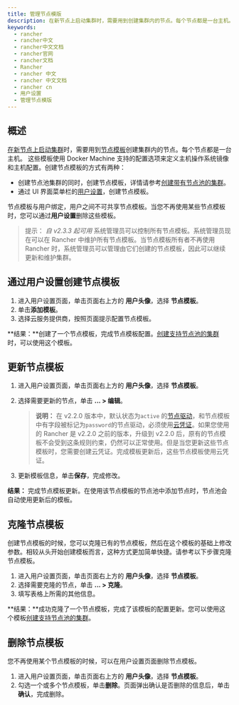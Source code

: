 ```yaml
---
title: 管理节点模版
description: 在新节点上启动集群时，需要用到创建集群内的节点。每个节点都是一台主机。这些模板使用 Docker Machine 支持的配置选项来定义主机操作系统镜像和主机配置。创建节点模板的方式有两种：创建节点池集群的同时，创建节点模板；或通过 UI 界面菜单栏的用户设置，创建节点模板。
keywords:
  - rancher
  - rancher中文
  - rancher中文文档
  - rancher官网
  - rancher文档
  - Rancher
  - rancher 中文
  - rancher 中文文档
  - rancher cn
  - 用户设置
  - 管理节点模版
---
```


## 概述

[在新节点上启动集群](/docs/rancher2.5/cluster-provisioning/rke-clusters/node-pools/_index)时，需要用到[节点模板](/docs/rancher2.5/cluster-provisioning/rke-clusters/node-pools/_index#节点模板)创建集群内的节点。每个节点都是一台主机。
这些模板使用 Docker Machine 支持的配置选项来定义主机操作系统镜像和主机配置。创建节点模板的方式有两种：

- 创建节点池集群的同时，创建节点模板，详情请参考[创建带有节点池的集群](/docs/rancher2.5/cluster-provisioning/rke-clusters/node-pools/_index)。
- 通过 UI 界面菜单栏的[用户设置](#通过用户设置创建节点模板)，创建节点模板。

节点模板与用户绑定，用户之间不可共享节点模板。当您不再使用某些节点模板时，您可以通过**用户设置**删除这些模板。

> 提示：
> _自 v2.3.3 起可用_
> 系统管理员可以控制所有节点模板。系统管理员现在可以在 Rancher 中维护所有节点模板。当节点模板所有者不再使用 Rancher 时，系统管理员可以管理由它们创建的节点模板，因此可以继续更新和维护集群。

## 通过用户设置创建节点模板

1. 进入用户设置页面，单击页面右上方的 **用户头像**，选择 **节点模板**。
1. 单击**添加模板**。
1. 选择云服务提供商，按照页面提示配置节点模板。

**结果：**创建了一个节点模板，完成节点模板配置。[创建支持节点池的集群](/docs/rancher2.5/cluster-provisioning/rke-clusters/node-pools/_index)时，可以使用这个模板。

## 更新节点模板

1. 进入用户设置页面，单击页面右上方的 **用户头像**，选择 **节点模板**。
1. 选择需要更新的节点，单击 **... > 编辑**。

   > **说明：** 在 v2.2.0 版本中，默认状态为`active` 的[节点驱动](/docs/rancher2.5/admin-settings/drivers/node-drivers/_index)，和节点模板中有字段被标记为`password`的节点驱动，必须使用[云凭证](/docs/rancher2.5/cluster-provisioning/rke-clusters/node-pools/_index#cloud-credentials)。如果您使用的 Rancher 是 v2.2.0 之前的版本，升级到 v2.2.0 后，原有的节点模板不会受到这条规则约束，仍然可以正常使用。但是当您更新这些节点模板时，您需要创建云凭证。完成模板更新后，这些节点模板使用云凭证。

1. 更新模板信息，单击**保存**，完成修改。

**结果：** 完成节点模板更新。在使用该节点模板的节点池中添加节点时，节点池会自动使用更新后的模板。

## 克隆节点模板

创建节点模板的时候，您可以克隆已有的节点模板，然后在这个模板的基础上修改参数。相较从头开始创建模板而言，这种方式更加简单快捷。请参考以下步骤克隆节点模板。

1. 进入用户设置页面，单击页面右上方的 **用户头像**，选择 **节点模板**。
1. 选择需要克隆的节点，单击 **... > 克隆**。
1. 填写表格上所需的其他信息。

**结果：**成功克隆了一个节点模板，完成了该模板的配置更新。您可以使用这个模板[创建支持节点池的集群](/docs/rancher2.5/cluster-provisioning/rke-clusters/node-pools/_index)。

## 删除节点模板

您不再使用某个节点模板的时候，可以在用户设置页面删除节点模板。

1. 进入用户设置页面，单击页面右上方的 **用户头像**，选择 **节点模板**。
1. 勾选一个或多个节点模板，单击**删除**。页面弹出确认是否删除的信息后，单击**确认**，完成删除。
